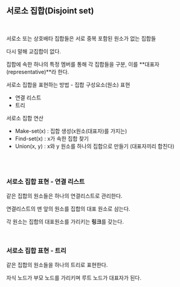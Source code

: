 ## 서로소 집합(Disjoint set)

<br>

서로소 또는 상호배타 집합들은 서로 중복 포함된 원소가 없는 집합들

다시 말해 교집합이 없다.

집합에 속한 하나의 특정 멤버를 통해 각 집합들을 구분, 이를 **대표자(representative)**라 한다.

서로소 집합을 표현하는 방법 - 집합 구성요소(원소) 표현
- 연결 리스트
- 트리

서로소 집합 연산
- Make-set(x) : 집합 생성(x원소(대표자)를 가지는)
- Find-set(x) : x가 속한 집합 찾기
- Union(x, y) : x와 y 원소를 하나의 집합으로 만들기 (대표자끼리 합친다)

<br><br>

### 서로소 집합 표현 - 연결 리스트

같은 집합의 원소들은 하나의 연결리스트로 관리한다.

연결리스트의 맨 앞의 원소를 집합의 대표 원소로 삼는다.

각 원소는 집합의 대표원소를 가리키는 **링크**를 갖는다.

<br>

### 서로소 집합 표현 - 트리

같은 집합의 원소들을 하나의 트리로 표현한다.

자식 노드가 부모 노드를 가리키며 루트 노드가 대표자가 된다.